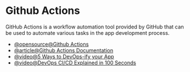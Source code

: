 # Github Actions

GitHub Actions is a workflow automation tool provided by GitHub that can be used to automate various tasks in the app development process.

- [@opensource@Github Actions](https://github.com/features/actions)
- [@article@Github Actions Documentation](https://docs.github.com/en/actions)
- [@video@5 Ways to DevOps-ify your App](https://www.youtube.com/watch?v=eB0nUzAI7M8)
- [@video@DevOps CI/CD Explained in 100 Seconds](https://www.youtube.com/watch?v=scEDHsr3APg)
